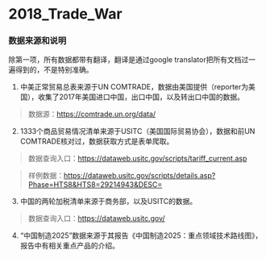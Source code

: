 # 2018_Trade_War

### 数据来源和说明

除第一项，所有数据都带有翻译，翻译是通过google translator把所有文档过一遍得到的，不是特别准确。

1. 中美正常贸易总表来源于UN COMTRADE，数据由美国提供（reporter为美国），收集了2017年美国进口中国，出口中国，以及转出口中国的数据。

> 数据源：https://comtrade.un.org/data/

2. 1333个商品贸易情况清单来源于USITC（美国国际贸易协会），数据和前UN COMTRADE核对过，数据获取方式是表单爬取。
> 数据查询入口：https://dataweb.usitc.gov/scripts/tariff_current.asp

> 样例数据：https://dataweb.usitc.gov/scripts/details.asp?Phase=HTS8&HTS8=29214943&DESC=

3. 中国的两轮加税清单来源于商务部，以及USITC的数据。
> 数据查询入口：https://dataweb.usitc.gov/

4. “中国制造2025”数据来源于其报告《中国制造2025：重点领域技术路线图》，报告中有相关重点产品的介绍。
